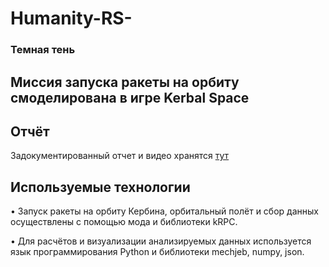 # Humanity-RS-
  ### Темная тень
   ## Миссия запуска ракеты на орбиту смоделирована в игре Kerbal Space 
## Отчёт
Задокументированный отчет и видео хранятся [тут](https://drive.google.com/drive/folders/1DyNrwexm76aW8yjAnccpOXySCtJrBg56)
## Используемые технологии
• Запуск ракеты на орбиту Кербина, орбитальный полёт и сбор данных осуществлены с помощью мода и библиотеки kRPC.

• Для расчётов и визуализации анализируемых данных используется язык программирования Python и библиотеки mechjeb, numpy, json.
